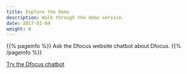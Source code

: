 ```yaml
---
title: Explore the Demo
description: Walk through the demo service.
date: 2017-01-04
weight: 8
---
```


{{% pageinfo %}}
Ask the Dfocus website chatbot about Dfocus.
{{% /pageinfo %}}

<a class="btn btn-lg btn-secondary me-3 mb-4" href="https://www.dfocus.net">Try the Dfocus chatbot<i class="fab ms-2 "></i>
</a>

